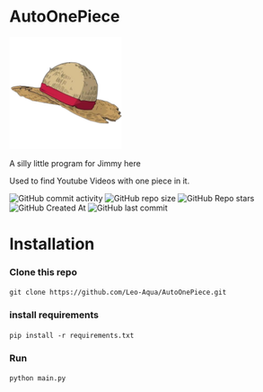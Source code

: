 # AutoOnePiece

<img src="icon.png" alt="icon" width="200"/>

A silly little program for Jimmy here

Used to find Youtube Videos with one piece in it.

![GitHub commit activity](https://img.shields.io/github/commit-activity/m/Leo-Aqua/AutoOnePiece) 
![GitHub repo size](https://img.shields.io/github/repo-size/Leo-Aqua/AutoOnePiece) 
![GitHub Repo stars](https://img.shields.io/github/stars/Leo-Aqua/AutoOnePiece)
![GitHub Created At](https://img.shields.io/github/created-at/Leo-Aqua/AutoOnePiece)
![GitHub last commit](https://img.shields.io/github/last-commit/Leo-Aqua/AutoOnePiece)

# Installation

### Clone this repo
`git clone https://github.com/Leo-Aqua/AutoOnePiece.git`

### install requirements

`pip install -r requirements.txt`

### Run

`python main.py`

